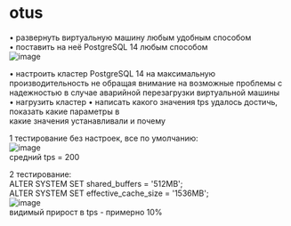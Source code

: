 # otus
• развернуть виртуальную машину любым удобным способом  
• поставить на неё PostgreSQL 14 любым способом  
![image](https://user-images.githubusercontent.com/108919955/184637999-2e289c9a-3114-4b73-ab2d-8a25e28b175b.png)  
  
• настроить кластер PostgreSQL 14 на максимальную производительность не обращая внимание на возможные проблемы с надежностью в случае аварийной перезагрузки виртуальной машины  
• нагрузить кластер 
• написать какого значения tps удалось достичь, показать какие параметры в  
какие значения устанавливали и почему   
   
      
1 тестирование без настроек, все по умолчанию:   
![image](https://user-images.githubusercontent.com/108919955/184644009-4d9831ba-bedd-40d7-b1b5-0fadd63adc45.png)  
средний tps = 200  
  
2 тестирование:  
ALTER SYSTEM SET  shared_buffers = '512MB';  
ALTER SYSTEM SET  effective_cache_size = '1536MB';  
![image](https://user-images.githubusercontent.com/108919955/184645598-ad2a81a3-b1b4-47e7-9e5a-1339d958fa4c.png)  
видимый прирост в tps - примерно 10%  

